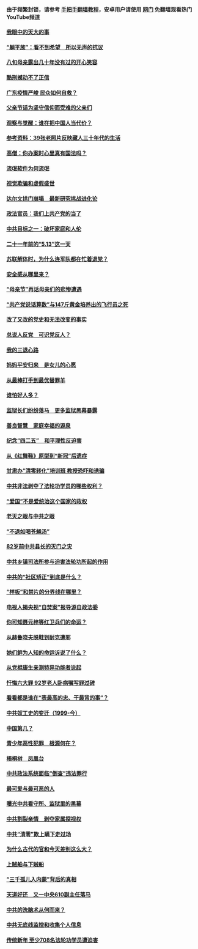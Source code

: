 #### 由于频繁封锁，请参考 [手把手翻墙教程](https://github.com/gfw-breaker/guides/wiki/)，安卓用户请使用 [网门](https://github.com/gfw-breaker/nogfw/blob/master/dl.md?t=07050301) 免翻墙观看热门YouTube频道 

#### [我眼中的天大的事](../pages/19/427619.md?t=07050301) 

#### [“躺平族”：看不到希望　所以无声的抗议](../pages/19/427464.md?t=07050301) 

#### [八旬母亲露出几十年没有过的开心笑容](../pages/19/427429.md?t=07050301) 

#### [酷刑撼动不了正信](../pages/19/427414.md?t=07050301) 

#### [广东疫情严峻 民众如何自救？](../pages/19/427311.md?t=07050301) 

#### [父亲节话为坚守信仰而受难的父亲们](../pages/19/427033.md?t=07050301) 

#### [观察与觉醒：谁在把中国人当代价？](../pages/19/426987.md?t=07050301) 

#### [参考资料：39张老照片反映藏人三十年代的生活](../pages/19/426471.md?t=07050301) 

#### [高僧：你办案时心里真有国法吗？](../pages/19/426530.md?t=07050301) 

#### [流氓软件为何流氓](../pages/19/426531.md?t=07050301) 

#### [视觉欺骗和虚假盛世](../pages/19/426443.md?t=07050301) 

#### [达尔文拱门崩塌　最新研究挑战进化论](../pages/19/426009.md?t=07050301) 

#### [政法官员：我们上共产党的当了](../pages/19/425351.md?t=07050301) 

#### [中共目标之一：破坏家庭和人伦](../pages/19/424454.md?t=07050301) 

#### [二十一年前的“5.13”这一天](../pages/19/424814.md?t=07050301) 

#### [苏联解体时，为什么连军队都在忙着退党？](../pages/19/424335.md?t=07050301) 

#### [安全感从哪里来？](../pages/19/424336.md?t=07050301) 

#### [“母亲节”再话母亲们的悲惨遭遇](../pages/19/424234.md?t=07050301) 

#### [“共产党说话算数”与147斤黄金培养出的飞行员之死](../pages/19/424115.md?t=07050301) 

#### [改了又改的党史和无法改变的事实](../pages/19/424037.md?t=07050301) 

#### [总说人反党　可识党反人？](../pages/19/423820.md?t=07050301) 

#### [我的三退心路](../pages/19/423876.md?t=07050301) 

#### [妈妈平安归来　是女儿的心愿](../pages/19/423947.md?t=07050301) 

#### [从最棒打手到最优替罪羊](../pages/19/423819.md?t=07050301) 

#### [谁怕好人多？](../pages/19/423774.md?t=07050301) 

#### [监狱长们纷纷落马　更多监狱黑幕暴露](../pages/19/423787.md?t=07050301) 

#### [善良智慧　家庭幸福的源泉](../pages/19/423632.md?t=07050301) 

#### [纪念“四二五”　和平理性反迫害](../pages/19/423660.md?t=07050301) 

#### [从《红舞鞋》原型到“新冠”后遗症](../pages/19/423509.md?t=07050301) 

#### [甘肃办“清零转化”培训班 教授恐吓和诱骗](../pages/19/423498.md?t=07050301) 

#### [中共非法剥夺了法轮功学员的哪些权利？](../pages/19/423392.md?t=07050301) 

#### [“爱国”不是爱统治这个国家的政权](../pages/19/423029.md?t=07050301) 

#### [老天之眼与中共之眼](../pages/19/423378.md?t=07050301) 

#### [“不退如喝苍蝇汤”](../pages/19/423287.md?t=07050301) 

#### [82岁前中共县长的灭门之灾](../pages/19/423055.md?t=07050301) 

#### [中共乡镇司法所参与迫害法轮功所起的作用](../pages/19/423064.md?t=07050301) 

#### [中共的“社区矫正”到底是什么？](../pages/19/422870.md?t=07050301) 

#### [“样板”和禁片的分界线在哪里？](../pages/19/422704.md?t=07050301) 

#### [电视人揭央视“自焚案”报导源自政法委](../pages/19/422770.md?t=07050301) 

#### [你可知聂元梓等红卫兵们的命运？](../pages/19/422848.md?t=07050301) 

#### [从赫鲁晓夫脱鞋到耐克遭邪](../pages/19/422826.md?t=07050301) 

#### [她们鲜为人知的命运诉说了什么？](../pages/19/422754.md?t=07050301) 

#### [从党棍康生亲测特异功能者说起](../pages/19/422657.md?t=07050301) 

#### [忏悔六大罪 92岁老人卧病嘱写罪过碑](../pages/19/422750.md?t=07050301) 

#### [看看都是谁在“表最高的忠、干最背的事”？](../pages/19/422703.md?t=07050301) 

#### [中共奴工史的变迁（1999-今）](../pages/19/422656.md?t=07050301) 

#### [中国第几？](../pages/19/422496.md?t=07050301) 

#### [青少年恶性犯罪　根源何在？](../pages/19/422449.md?t=07050301) 

#### [梧桐树　凤凰台](../pages/19/422442.md?t=07050301) 

#### [中共政法系统面临“倒查”违法罪行](../pages/19/422497.md?t=07050301) 

#### [最可爱与最可恶的人](../pages/19/422448.md?t=07050301) 

#### [曝光中共看守所、监狱里的黑幕](../pages/19/422390.md?t=07050301) 

#### [中共割裂亲情　剥夺家属探视权](../pages/19/422364.md?t=07050301) 

#### [中共“清零”欺上瞒下走过场](../pages/19/422306.md?t=07050301) 

#### [为什么古代的官和今天差别这么大？](../pages/19/422228.md?t=07050301) 

#### [上贼船与下贼船](../pages/19/422276.md?t=07050301) 

#### [“三千孤儿入内蒙”背后的真相](../pages/19/422229.md?t=07050301) 

#### [天道好还　又一中央610副主任落马](../pages/19/422155.md?t=07050301) 

#### [中共的洗脑术从何而来？](../pages/19/422154.md?t=07050301) 

#### [中共无底线监控和收集个人信息](../pages/19/422039.md?t=07050301) 

#### [传统新年 至少708名法轮功学员遭迫害](../pages/19/421946.md?t=07050301) 

